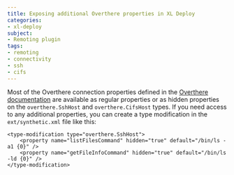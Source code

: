 ```yaml
---
title: Exposing additional Overthere properties in XL Deploy
categories:
- xl-deploy
subject:
- Remoting plugin
tags:
- remoting
- connectivity
- ssh
- cifs
---
```


Most of the Overthere connection properties defined in the [Overthere documentation](https://github.com/xebialabs/overthere/blob/master/README.md) are available as regular properties or as hidden properties on the `overthere.SshHost` and `overthere.CifsHost` types. If you need access to any additional properties, you can create a type modification in the `ext/synthetic.xml` file like this:

    <type-modification type="overthere.SshHost">
        <property name="listFilesCommand" hidden="true" default="/bin/ls -a1 {0}" />
        <property name="getFileInfoCommand" hidden="true" default="/bin/ls -ld {0}" />
    </type-modification>
